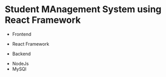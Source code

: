 # Student MAnagement System using React Framework

* Frontend
- React Framework

* Backend
- NodeJs
- MySQl